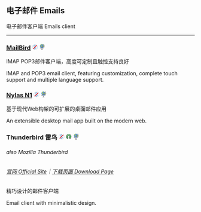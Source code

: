## 电子邮件   Emails

电子邮件客户端   Emails client

---

### [MailBird](https://www.mailbird.com/) ![](/assets/图片2.png) ![](/assets/earth-globe.png)

IMAP POP3邮件客户端，高度可定制且触控支持良好

IMAP and POP3 email client, featuring customization, complete touch support and multiple language support.

### [Nylas N1](https://www.nylas.com/download/) ![](/assets/图片2.png) ![](/assets/earth-globe.png)

基于现代Web构架的可扩展的桌面邮件应用

An extensible desktop mail app built on the modern web.

### Thunderbird 雷鸟 ![](/assets/图片2.png) ![](/assets/open-source-icon.png) ![](/assets/earth-globe.png)

###### also Mozilla Thunderbird

###### [官网 Official Site](https://www.mozilla.org/en-US/thunderbird/)｜[下载页面 Download Page](https://www.mozilla.org/en-US/thunderbird/all/)

精巧设计的邮件客户端

Email client with minimalistic design.

